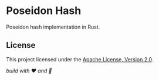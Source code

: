 # Poseidon Hash

Poseidon hash implementation in Rust.

## License

This project licensed under the [Apache License, Version 2.0](LICENSE).

_build with ❤️ and 🦀_
